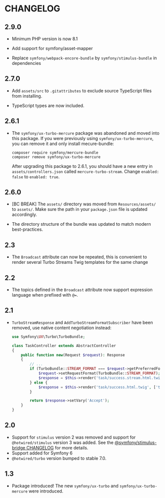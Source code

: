 # CHANGELOG

## 2.9.0

-   Minimum PHP version is now 8.1

-   Add support for symfony/asset-mapper

-   Replace `symfony/webpack-encore-bundle` by `symfony/stimulus-bundle` in dependencies

## 2.7.0

-   Add `assets/src` to `.gitattributes` to exclude source TypeScript files from
    installing.

-   TypeScript types are now included.

## 2.6.1

-   The `symfony/ux-turbo-mercure` package was abandoned and moved into this package.
    If you were previously using `symfony/ux-turbo-mercure`, you can remove it
    and only install mecure-bundle:

    ```
    composer require symfony/mercure-bundle
    composer remove symfony/ux-turbo-mercure
    ```

    After upgrading this package to 2.6.1, you should have a new entry in
    `assets/controllers.json` called `mercure-turbo-stream`. Change
    `enabled: false` to `enabled: true`.

## 2.6.0

-   [BC BREAK] The `assets/` directory was moved from `Resources/assets/` to `assets/`. Make
    sure the path in your `package.json` file is updated accordingly.

-   The directory structure of the bundle was updated to match modern best-practices.

## 2.3

-   The `Broadcast` attribute can now be repeated, this is convenient to render several Turbo Streams Twig templates for the same change

## 2.2

-   The topics defined in the `Broadcast` attribute now support expression language when prefixed with `@=`.

## 2.1

-   `TurboStreamResponse` and `AddTurboStreamFormatSubscriber` have been removed, use native content negotiation instead:

    ```php
    use Symfony\UX\Turbo\TurboBundle;

    class TaskController extends AbstractController
    {
        public function new(Request $request): Response
        {
            // ...
            if (TurboBundle::STREAM_FORMAT === $request->getPreferredFormat()) {
                $request->setRequestFormat(TurboBundle::STREAM_FORMAT);
                $response = $this->render('task/success.stream.html.twig', ['task' => $task]);
            } else {
                $response = $this->render('task/success.html.twig', ['task' => $task]);
            }

            return $response->setVary('Accept');
        }
    }
    ```

## 2.0

-   Support for `stimulus` version 2 was removed and support for `@hotwired/stimulus`
    version 3 was added. See the [@symfony/stimulus-bridge CHANGELOG](https://github.com/symfony/stimulus-bridge/blob/main/CHANGELOG.md#300)
    for more details.
-   Support added for Symfony 6
-   `@hotwired/turbo` version bumped to stable 7.0.

## 1.3

-   Package introduced! The new `symfony/ux-turbo` and `symfony/ux-turbo-mercure`
    were introduced.
